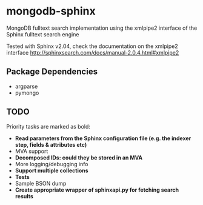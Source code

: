 mongodb-sphinx
==============

MongoDB fulltext search implementation using the xmlpipe2 interface of the Sphinx fulltext search engine

Tested with Sphinx v2.04, check the documentation on the xmlpipe2 interface http://sphinxsearch.com/docs/manual-2.0.4.html#xmlpipe2

Package Dependencies
--------------------
* argparse
* pymongo

TODO
----
Priority tasks are marked as bold:

* __Read parameters from the Sphinx configuration file (e.g. the indexer step, fields & attributes etc)__
* MVA support
* __Decomposed IDs: could they be stored in an MVA__
* More logging/debugging info
* __Support multiple collections__
* __Tests__
* Sample BSON dump
* __Create appropriate wrapper of sphinxapi.py for fetching search results__
